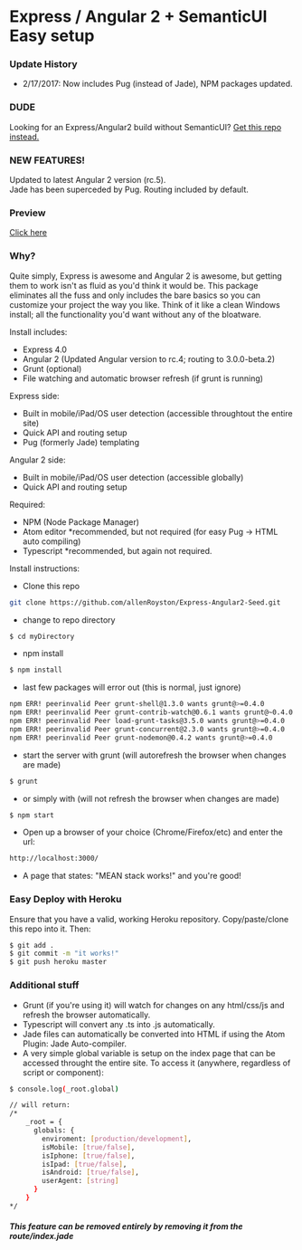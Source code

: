 # Express / Angular 2 + SemanticUI Easy setup

### Update History
- 2/17/2017: Now includes Pug (instead of Jade), NPM packages updated.  

### DUDE
Looking for an Express/Angular2 build without SemanticUI?  [Get this repo instead.](https://github.com/allenRoyston/Express-Angular2-Seed "Angular 2/Express")

### NEW FEATURES!
Updated to latest Angular 2 version (rc.5).
<br>
Jade has been superceded by Pug.
Routing included by default.

### Preview
[Click here](https://mea2n-sui.herokuapp.com/)

### Why?

Quite simply, Express is awesome and Angular 2 is awesome, but getting them to work isn't as fluid as you'd think it would be.  This package eliminates all the fuss and only includes the bare basics so you can customize your project the way you like.  Think of it like a clean Windows install; all the functionality you'd want without any of the bloatware.
 
Install includes:
  - Express 4.0 
  - Angular 2 (Updated Angular version to rc.4; routing to 3.0.0-beta.2)
  - Grunt (optional)
  - File watching and automatic browser refresh (if grunt is running)

Express side:
  - Built in mobile/iPad/OS user detection (accessible throughtout the entire site)
  - Quick API and routing setup
  - Pug (formerly Jade) templating
  
Angular 2 side:
  - Built in mobile/iPad/OS user detection (accessible globally)
  - Quick API and routing setup
   
Required:
  - NPM (Node Package Manager)
  - Atom editor *recommended, but not required (for easy Pug -> HTML auto compiling)
  - Typescript *recommended, but again not required.

Install instructions:
  - Clone this repo
```sh
git clone https://github.com/allenRoyston/Express-Angular2-Seed.git
```
  - change to repo directory
```sh
$ cd myDirectory
```
  - npm install 
```sh
$ npm install
```
  - last few packages will error out (this is normal, just ignore)
```sh
npm ERR! peerinvalid Peer grunt-shell@1.3.0 wants grunt@>=0.4.0
npm ERR! peerinvalid Peer grunt-contrib-watch@0.6.1 wants grunt@~0.4.0
npm ERR! peerinvalid Peer load-grunt-tasks@3.5.0 wants grunt@>=0.4.0
npm ERR! peerinvalid Peer grunt-concurrent@2.3.0 wants grunt@>=0.4.0
npm ERR! peerinvalid Peer grunt-nodemon@0.4.2 wants grunt@>=0.4.0
```
  - start the server with grunt (will autorefresh the browser when changes are made)
```sh
$ grunt
```
  - or simply with (will not refresh the browser when changes are made)
```sh
$ npm start
```
  - Open up a browser of your choice (Chrome/Firefox/etc) and enter the url:  
```sh
http://localhost:3000/
```
  - A page that states:  "MEAN stack works!" and you're good!

### Easy Deploy with Heroku
Ensure that you have a valid, working Heroku repository.  Copy/paste/clone this repo into it.  Then:
```sh
$ git add . 
$ git commit -m "it works!"
$ git push heroku master
```

### Additional stuff
- Grunt (if you're using it) will watch for changes on any html/css/js and refresh the browser automatically.
- Typescript will convert any .ts into .js automatically.
- Jade files can automatically be converted into HTML if using the Atom Plugin: Jade Auto-compiler.  
- A very simple global variable is setup on the index page that can be accessed throught the entire site.  To access it (anywhere, regardless of script or component):  
```sh
$ console.log(_root.global)

// will return: 
/*
    _root = {
      globals: {
        enviroment: [production/development],
        isMobile: [true/false],
        isIphone: [true/false],
        isIpad: [true/false],
        isAndroid: [true/false],
        userAgent: [string]
      }
    }
*/
```
##### This feature can be removed entirely by removing it from the route/index.jade
